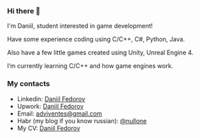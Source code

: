### Hi there 👋

I'm Daniil, student interested in game development! 

Have some experience coding using C/C++, C#, Python, Java.

Also have a few little games created using Unity, Unreal Engine 4.

I’m currently learning C/C++ and how game engines work. 

### My contacts
- Linkedin: [Daniil Fedorov](https://www.linkedin.com/in/daniil-fedorov-529749205/)
- Upwork: [Daniil Fedorov](https://www.upwork.com/freelancers/~01181ec3aeaf30aab2)
- Email: adviventes@gmail.com
- Habr (my blog if you know russian): [@nullone](https://habr.com/ru/users/nullone/)
- My CV: [Daniil Fedorov](https://github.com/NullOne01/NullOne01/blob/master/Daniil_Fedorov_CV_Gamedev.docx)
